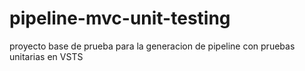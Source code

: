 # pipeline-mvc-unit-testing
proyecto base de prueba para la generacion de pipeline con pruebas unitarias en VSTS
